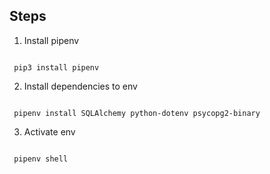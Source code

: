 

## Steps


1. Install pipenv 
```shell
 
 pip3 install pipenv

```
2. Install dependencies to env
```shell
 
 pipenv install SQLAlchemy python-dotenv psycopg2-binary

```
3. Activate env


```shell
 
 pipenv shell

```